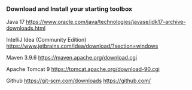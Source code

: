 ### Download and Install your starting toolbox

Java 17
https://www.oracle.com/java/technologies/javase/jdk17-archive-downloads.html​

IntelliJ Idea (Community Edition)
https://www.jetbrains.com/idea/download/?section=windows​

Maven 3.9.6
https://maven.apache.org/download.cgi

Apache Tomcat 9
https://tomcat.apache.org/download-90.cgi​

Github
https://git-scm.com/downloads
https://github.com/
